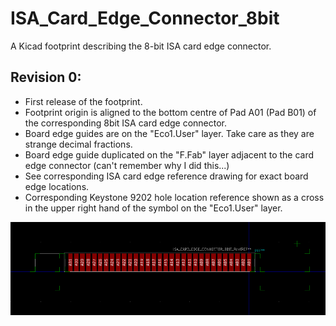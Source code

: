 # ISA_Card_Edge_Connector_8bit
A Kicad footprint describing the 8-bit ISA card edge connector.

## Revision 0:
- First release of the footprint.
- Footprint origin is aligned to the bottom centre of Pad A01 (Pad B01) of the corresponding 8bit ISA card edge connector.
- Board edge guides are on the "Eco1.User" layer. Take care as they are strange decimal fractions.
- Board edge guide duplicated on the "F.Fab" layer adjacent to the card edge connector (can't remember why I did this...)
- See corresponding ISA card edge reference drawing for exact board edge locations.
- Corresponding Keystone 9202 hole location reference shown as a cross in the upper right hand of the symbol on the "Eco1.User" layer.

![Rev0 Image](../ISA_Card_Edge_Connector_8bit/Images/ISA_Card_Edge_Connector_8bit_Rev0.PNG)
